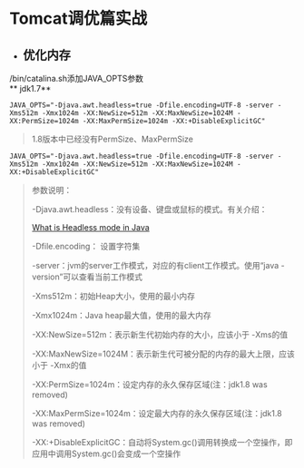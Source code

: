 # Tomcat调优篇实战

* ## 优化内存

/bin/catalina.sh添加JAVA\_OPTS参数  
** jdk1.7**

```
JAVA_OPTS="-Djava.awt.headless=true -Dfile.encoding=UTF-8 -server -Xms512m -Xmx1024m -XX:NewSize=512m -XX:MaxNewSize=1024M -XX:PermSize=1024m -XX:MaxPermSize=1024m -XX:+DisableExplicitGC"
```

> 1.8版本中已经没有PermSize、MaxPermSize

```
JAVA_OPTS="-Djava.awt.headless=true -Dfile.encoding=UTF-8 -server -Xms512m -Xmx1024m -XX:NewSize=512m -XX:MaxNewSize=1024M -XX:+DisableExplicitGC"
```

> 参数说明：
>
>   
>
>
>  -Djava.awt.headless：没有设备、键盘或鼠标的模式。有关介绍：
>
> [What is Headless mode in Java](https://link.jianshu.com?t=https://blog.idrsolutions.com/2013/08/what-is-headless-mode-in-java/)
>
>   
>
>
>  -Dfile.encoding： 设置字符集
>
>   
>
>
>  -server：jvm的server工作模式，对应的有client工作模式。使用“java -version”可以查看当前工作模式
>
>   
>
>
>  -Xms512m：初始Heap大小，使用的最小内存
>
>   
>
>
>  -Xmx1024m：Java heap最大值，使用的最大内存
>
>   
>
>
>  -XX:NewSize=512m：表示新生代初始内存的大小，应该小于 -Xms的值
>
>   
>
>
>  -XX:MaxNewSize=1024M：表示新生代可被分配的内存的最大上限，应该小于 -Xmx的值
>
>   
>
>
>  -XX:PermSize=1024m：设定内存的永久保存区域\(注：jdk1.8 was removed\)
>
>   
>
>
>  -XX:MaxPermSize=1024m：设定最大内存的永久保存区域\(注：jdk1.8 was removed\)
>
>   
>
>
>  -XX:+DisableExplicitGC：自动将System.gc\(\)调用转换成一个空操作，即应用中调用System.gc\(\)会变成一个空操作



